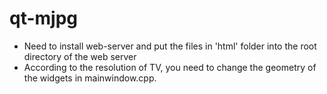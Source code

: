 # qt-mjpg

- Need to install web-server and put the files in 'html' folder into the root directory of the web server
- According to the resolution of TV, you need to change the geometry of the widgets in mainwindow.cpp.
